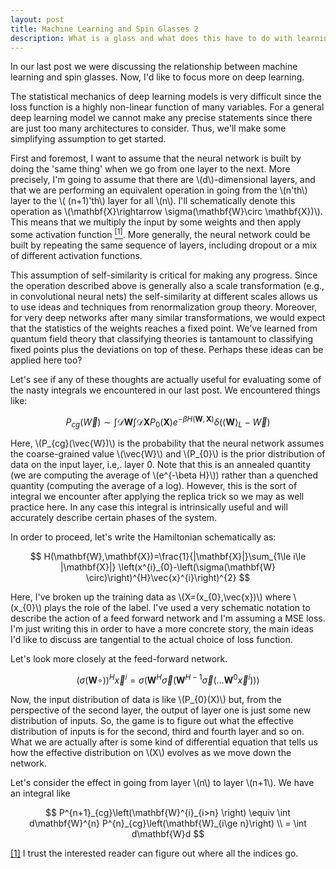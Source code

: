 ```yaml
---
layout: post
title: Machine Learning and Spin Glasses 2
description: What is a glass and what does this have to do with learning?
---
```


In our last post we were discussing the relationship between machine learning and spin glasses.  Now, I'd like to focus more on deep learning.  

The statistical mechanics of deep learning models is very difficult since the loss function is a highly non-linear function of many variables.  For a general deep learning model we cannot make any precise statements since there are just too many architectures to consider.   Thus, we'll make some simplifying assumption to get started.  

<p id="return_note1">First and foremost, I want to assume that the neural network is built by doing the 'same thing' when we go from one layer to the next.  More precisely, I'm going to assume that there are \(d\)-dimensional layers, and that we are performing an equivalent operation in going from the \(n'th\) layer to the \( (n+1)'th\) layer for all \(n\).  I'll schematically denote this operation as \(\mathbf{X}\rightarrow \sigma(\mathbf{W}\circ \mathbf{X})\).  This means that we multiply the input by some weights and then apply some activation function <a href="#note1"><sup>[1]</sup></a>.  More generally, the neural network could be built by repeating the same sequence of layers, including dropout or a mix of different activation functions.</p>

<p> This assumption of self-similarity is critical for making any progress. Since the operation described above is generally also a scale transformation (e.g., in convolutional neural nets) the self-similarity at different scales allows us to use ideas and techniques from renormalization group theory.  Moreover, for very deep networks after many similar transformations, we would expect that the statistics of the weights reaches a fixed point.  We've learned from quantum field theory that classifying theories is tantamount to classifying fixed points plus the deviations on top of these.  Perhaps these ideas can be applied here too? </p>

<p> Let's see if any of these thoughts are actually useful for evaluating some of the nasty integrals we encountered in our last post.  We encountered things like:</p>  


$$
P_{cg}(\vec{W})\sim \int \mathcal{D} \mathbf{W}\int \mathcal{D}\mathbf{X} P_{0}(\mathbf{X}) e^{-\beta H(\mathbf{W},\mathbf{X})}\delta\left(\langle \mathbf{W}\rangle_{L} - \vec{W}\right)
$$

<p>Here, \(P_{cg}(\vec{W})\) is the probability that the neural network assumes the coarse-grained value \(\vec{W}\) and \(P_{0}\) is the prior distribution of data on the input layer, i.e,. layer 0.  Note that this is an annealed quantity (we are computing the average of \(e^{-\beta H}\)) rather than a quenched quantity (computing the average of a log).  However, this is the sort of integral we encounter after applying the replica trick so we may as well practice here.  In any case this integral is intrinsically useful and will accurately describe certain phases of the system.  </p>

<p> In order to proceed, let's write the Hamiltonian schematically as:</p>

$$
H(\mathbf{W},\mathbf{X})=\frac{1}{|\mathbf{X}|}\sum_{1\le i\le |\mathbf{X}|} \left(x^{i}_{0}-\left(\sigma(\mathbf{W} \circ)\right)^{H}\vec{x}^{i}\right)^{2}
$$

<p> Here, I've broken up the training data as \(X=(x_{0},\vec{x})\) where \(x_{0}\) plays the role of the label.  I've used a very schematic notation to describe the action of a feed forward network and I'm assuming a MSE loss.  I'm just writing this in order to have a more concrete story, the main ideas I'd like to discuss are tangential to the actual choice of loss function.  </p>

Let's look more closely at the feed-forward network.  

$$
\left(\sigma(\mathbf{W} \circ)\right)^{H}\vec{x}^{i} =\sigma\left(\mathbf{W}^{H}\vec{\sigma}(\mathbf{W}^{H-1} \vec{\sigma}(...\mathbf{W}^{0}\vec{x}^{i}))\right)
$$

<p>Now, the input distribution of data is like \(P_{0}(X)\) but, from the perspective of the second layer, the output of layer one is just some new distribution of inputs.  So, the game is to figure out what the effective distribution of inputs is for the second, third and fourth layer and so on.  What we are actually after is some kind of differential equation that tells us how the effective distribution on \(X\) evolves as we move down the network.  </p>

<p>Let's consider the effect in going from layer \(n\) to layer \(n+1\).  We have an integral like </p>

$$
P^{n+1}_{cg}\left(\mathbf{W}^{i}_{i>n} \right) \equiv \int d\mathbf{W}^{n} P^{n}_{cg}\left(\mathbf{W}_{i\ge n}\right) \\
= \int d\mathbf{W}d
$$


<p id="note1"><a href="#return_note1">[1]</a> I trust the interested reader can figure out where all the indices go.</p>
